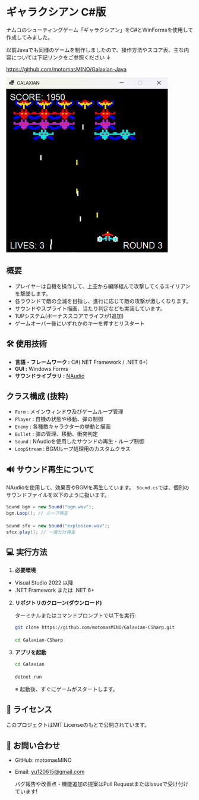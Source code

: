 # ギャラクシアン C#版
ナムコのシューティングゲーム「ギャラクシアン」をC#とWinFormsを使用して作成してみました。

以前Javaでも同様のゲームを制作しましたので、操作方法やスコア表、主な内容については下記リンクをご参照ください ↓

https://github.com/motomasMINO/Galaxian-Java

![スクショ](Screenshot.png)

## 概要
- プレイヤーは自機を操作して、上空から編隊組んで攻撃してくるエイリアンを撃墜します。
- 各ラウンドで敵の全滅を目指し、進行に応じて敵の攻撃が激しくなります。
- サウンドやスプライト描画、当たり判定なども実装しています。
- 1UPシステム(ボーナススコアでライフが1追加)
- ゲームオーバー後にいずれかのキーを押すとリスタート

## 🛠️ 使用技術
- **言語・フレームワーク :** C#(.NET Framework /  .NET 6+)
- **GUI :** Windows Forms
- **サウンドライブラリ :** [NAudio](https://github.com/naudio/NAudio)

## クラス構成 (抜粋)
- `Form` : メインウィンドウ及びゲームループ管理
- `Player` : 自機の状態や移動、弾の制御
- `Enemy` : 各種敵キャラクターの挙動と描画
- `Bullet` : 弾の管理、移動、衝突判定
- `Sound` : NAudioを使用したサウンドの再生・ループ制御
- `LoopStream` : BGMループ処理用のカスタムクラス

## 🔊 サウンド再生について
NAudioを使用して、効果音やBGMを再生しています。　`Sound.cs`では、個別のサウンドファイルを以下のように扱います。

```csharp
Sound bgm = new Sound("bgm.wav");
bgm.Loop(); // ループ再生

Sound sfx = new Sound("explosion.wav");
sfcx.play(); // 一度だけ再生
```

## 💻 実行方法
1. **必要環境**
- Visual Studio 2022 以降
- .NET Framework または .NET 6+

2. **リポジトリのクローン(ダウンロード)**
   
   ターミナルまたはコマンドプロンプトで以下を実行:
   ```sh
   git clone https://github.com/motomasMINO/Galaxian-CSharp.git

   cd Galaxian-CSharp

3. **アプリを起動**
   ```sh
   cd Galaxian

   dotnet run
   ```
   ※ 起動後、すぐにゲームがスタートします。

## 📜 ライセンス
このプロジェクトはMIT Licenseのもとで公開されています。

## 📧 お問い合わせ
- GitHub: motomasMINO
- Email: yu120615@gmail.com

  バグ報告や改善点・機能追加の提案はPull RequestまたはIssueで受け付けています!
  
